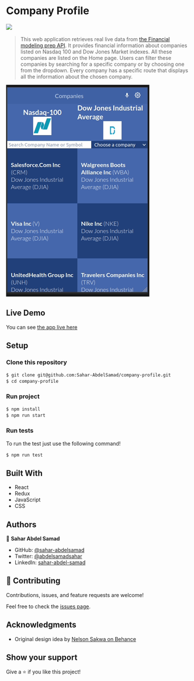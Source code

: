 # Company Profile

![](https://img.shields.io/badge/Microverse-blueviolet)

> This web application retrieves real live data from [the Financial modeling prep API](https://site.financialmodelingprep.com/developer/docs). It provides financial information about companies listed on Nasdaq 100 and Dow Jones Market indexes. All these companies are listed on the Home page.
> Users can filter these companies by searching for a specific company or by choosing one from the dropdown.
> Every company has a specific route that displays all the information about the chosen company.

![screenshot](./Screenshot.gif)

## Live Demo

You can see [the app live here](https://sahar-abdelsamad.github.io/company-profile/)

## Setup

### Clone this repository

```bash
$ git clone git@github.com:Sahar-AbdelSamad/company-profile.git
$ cd company-profile
```

### Run project

```bash
$ npm install
$ npm run start
```
### Run tests

To run the test just use the following command!

```bash
$ npm run test
```

## Built With

- React
- Redux
- JavaScript
- CSS

## Authors

👤 **Sahar Abdel Samad**

- GitHub: [@sahar-abdelsamad](https://github.com/Sahar-AbdelSamad)
- Twitter: [@abdelsamadsahar](https://twitter.com/AbdelSamadSahar)
- LinkedIn: [sahar-abdel-samad](https://www.linkedin.com/in/sahar-abdel-samad/)

## 🤝 Contributing

Contributions, issues, and feature requests are welcome!

Feel free to check the [issues page](https://github.com/Sahar-AbdelSamad/company-profile/issues).

## Acknowledgments

- Original design idea by [Nelson Sakwa on Behance](https://www.behance.net/sakwadesignstudio)
## Show your support

Give a ⭐️ if you like this project!